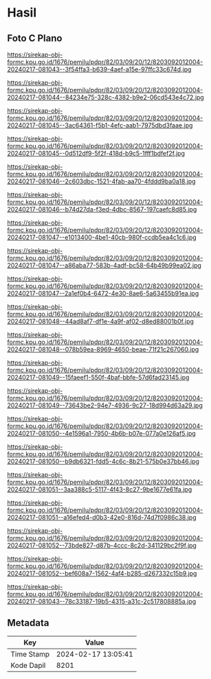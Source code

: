 # Hasil

## Foto C Plano

https://sirekap-obj-formc.kpu.go.id/1676/pemilu/pdpr/82/03/09/20/12/8203092012004-20240217-081043--3f54ffa3-b639-4aef-a15e-97ffc33c674d.jpg

https://sirekap-obj-formc.kpu.go.id/1676/pemilu/pdpr/82/03/09/20/12/8203092012004-20240217-081044--84234e75-328c-4382-b9e2-06cd543e4c72.jpg

https://sirekap-obj-formc.kpu.go.id/1676/pemilu/pdpr/82/03/09/20/12/8203092012004-20240217-081045--3ac64361-f5b1-4efc-aab1-7975dbd3faae.jpg

https://sirekap-obj-formc.kpu.go.id/1676/pemilu/pdpr/82/03/09/20/12/8203092012004-20240217-081045--0d512df9-5f2f-418d-b9c5-1fff1bdfef2f.jpg

https://sirekap-obj-formc.kpu.go.id/1676/pemilu/pdpr/82/03/09/20/12/8203092012004-20240217-081046--2c603dbc-1521-4fab-aa70-4fddd9ba0a18.jpg

https://sirekap-obj-formc.kpu.go.id/1676/pemilu/pdpr/82/03/09/20/12/8203092012004-20240217-081046--b74d27da-f3ed-4dbc-8567-197caefc8d85.jpg

https://sirekap-obj-formc.kpu.go.id/1676/pemilu/pdpr/82/03/09/20/12/8203092012004-20240217-081047--e1013400-4be1-40cb-980f-ccdb5ea4c1c6.jpg

https://sirekap-obj-formc.kpu.go.id/1676/pemilu/pdpr/82/03/09/20/12/8203092012004-20240217-081047--a86aba77-583b-4adf-bc58-64b49b99ea02.jpg

https://sirekap-obj-formc.kpu.go.id/1676/pemilu/pdpr/82/03/09/20/12/8203092012004-20240217-081047--2a1ef0b4-6472-4e30-8ae6-5a63455b91ea.jpg

https://sirekap-obj-formc.kpu.go.id/1676/pemilu/pdpr/82/03/09/20/12/8203092012004-20240217-081048--44ad8af7-df1e-4a9f-af02-d8ed88001b0f.jpg

https://sirekap-obj-formc.kpu.go.id/1676/pemilu/pdpr/82/03/09/20/12/8203092012004-20240217-081048--078b59ea-8969-4650-beae-71f21c267060.jpg

https://sirekap-obj-formc.kpu.go.id/1676/pemilu/pdpr/82/03/09/20/12/8203092012004-20240217-081049--15faeef1-550f-4baf-bbfe-57d6fad23145.jpg

https://sirekap-obj-formc.kpu.go.id/1676/pemilu/pdpr/82/03/09/20/12/8203092012004-20240217-081049--73643be2-94e7-4936-9c27-18d994d63a29.jpg

https://sirekap-obj-formc.kpu.go.id/1676/pemilu/pdpr/82/03/09/20/12/8203092012004-20240217-081050--4e1596a1-7950-4b6b-b07e-077a0e126af5.jpg

https://sirekap-obj-formc.kpu.go.id/1676/pemilu/pdpr/82/03/09/20/12/8203092012004-20240217-081050--b9db6321-fdd5-4c6c-8b21-575b0e37bb46.jpg

https://sirekap-obj-formc.kpu.go.id/1676/pemilu/pdpr/82/03/09/20/12/8203092012004-20240217-081051--3aa388c5-5117-4f43-8c27-9be1677e61fa.jpg

https://sirekap-obj-formc.kpu.go.id/1676/pemilu/pdpr/82/03/09/20/12/8203092012004-20240217-081051--a16efed4-d0b3-42e0-816d-74d7f0986c38.jpg

https://sirekap-obj-formc.kpu.go.id/1676/pemilu/pdpr/82/03/09/20/12/8203092012004-20240217-081052--73bde827-d87b-4ccc-8c2d-341129bc2f9f.jpg

https://sirekap-obj-formc.kpu.go.id/1676/pemilu/pdpr/82/03/09/20/12/8203092012004-20240217-081052--bef608a7-1562-4af4-b285-d267332c15b9.jpg

https://sirekap-obj-formc.kpu.go.id/1676/pemilu/pdpr/82/03/09/20/12/8203092012004-20240217-081043--78c33187-19b5-4315-a31c-2c517808885a.jpg


## Metadata

| Key        | Value               |
| ---------- | ------------------- |
| Time Stamp | 2024-02-17 13:05:41 |
| Kode Dapil | 8201                |



